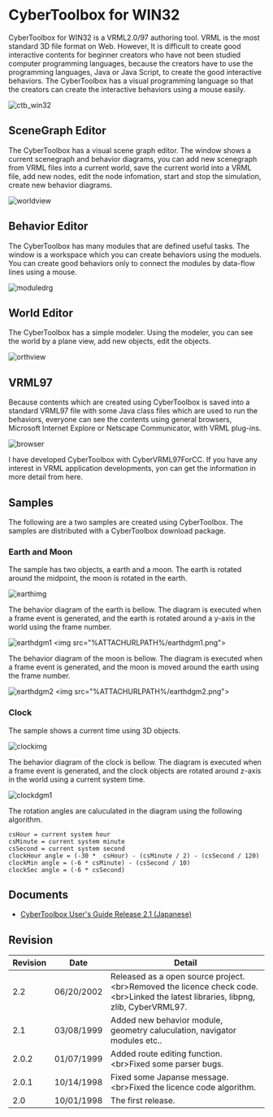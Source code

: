 # CyberToolbox for WIN32

CyberToolbox for WIN32 is a VRML2.0/97 authoring tool. VRML is the most standard 3D file format on Web. However, It is difficult to create good interactive contents for beginner creators who have not been studied computer programming languages, because the creators have to use the programming languages, Java or Java Script, to create the good interactive behaviors. The CyberToolbox has a visual programming language so that the creators can create the interactive behaviors using a mouse easily.

![ctb_win32](doc/img/ctb_win32.png)

## SceneGraph Editor

The CyberToolbox has a visual scene graph editor. The window shows a current scenegraph and behavior diagrams, you can add new scenegraph from VRML files into a current world, save the current world into a VRML file, add new nodes, edit the node infomation, start and stop the simulation, create new behavior diagrams.

![worldview](doc/img/ctb_win32_worldview.png)

## Behavior Editor

The CyberToolbox has many modules that are defined useful tasks. The window is a workspace which you can create behaviors using the moduels. You can create good behaviors only to connect the modules by data-flow lines using a mouse.

![moduledrg](doc/img/ctb_win32_moduledrg.png)

## World Editor

The CyberToolbox has a simple modeler. Using the modeler, you can see the world by a plane view, add new objects, edit the objects.

![orthview](doc/img/ctb_win32_orthview.png)

## VRML97

Because contents which are created using CyberToolbox is saved into a standard VRML97 file with some Java class files which are used to run the behaviors, everyone can see the contents using general browsers, Microsoft Internet Explore or Netscape Communicator, with VRML plug-ins.

![browser](doc/img/ctb_win32_browser.png)

I have developed CyberToolbox with CyberVRML97ForCC. If you have any interest in VRML application developments, yon can get the information in more detail from here.

## Samples

The following are a two samples are created using CyberToolbox. The samples are distributed with a CyberToolbox download package.

### Earth and Moon

The sample has two objects, a earth and a moon. The earth is rotated around the midpoint, the moon is rotated in the earth.

![earthimg](doc/img/ctb_win32_earthimg.png)

The behavior diagram of the earth is bellow. The diagram is executed when a frame event is generated, and the earth is rotated around a y-axis in the world using the frame number.

![earthdgm1](doc/img/ctb_win32_earthdgm1.png)
\<img src="%ATTACHURLPATH%/earthdgm1.png"\>

The behavior diagram of the moon is bellow. The diagram is executed when a frame event is generated, and the moon is moved around the earth using the frame number.

![earthdgm2](doc/img/ctb_win32_earthdgm2.png)
\<img src="%ATTACHURLPATH%/earthdgm2.png"\>

### Clock

The sample shows a current time using 3D objects.

![clockimg](doc/img/ctb_win32_clockimg.png)

The behavior diagram of the clock is bellow. The diagram is executed when a frame event is generated, and the clock objects are rotated around z-axis in the world using a current system time.

![clockdgm1](doc/img/ctb_win32_clockdgm1.png)

The rotation angles are caluculated in the diagram using the following algorithm.

```
csHour = current system hour
csMinute = current system minute
csSecond = current system second
clockHour angle = (-30 *  csHour) - (csMinute / 2) - (csSecond / 120)
clockMin angle = (-6 * csMinute) - (csSecond / 10)
clockSec angle = (-6 * csSecond)
```

## Documents

- [CyberToolbox User's Guide Release 2.1 \(Japanese\)](doc/ctbwin32usersguide210j.pdf)

## Revision

Revision | Date | Detail
---|---|---
2.2 | 06/20/2002 | Released as a open source project. \<br\>Removed the licence check code. \<br\>Linked the latest libraries, libpng, zlib, CyberVRML97.
2.1 | 03/08/1999 | Added new behavior module, geometry caluculation, navigator modules etc..
2.0.2 | 01/07/1999 | Added route editing function. \<br\>Fixed some parser bugs.
2.0.1 | 10/14/1998 | Fixed some Japanse message. \<br\>Fixed the licence code algorithm.
2.0 | 10/01/1998 | The first release.
